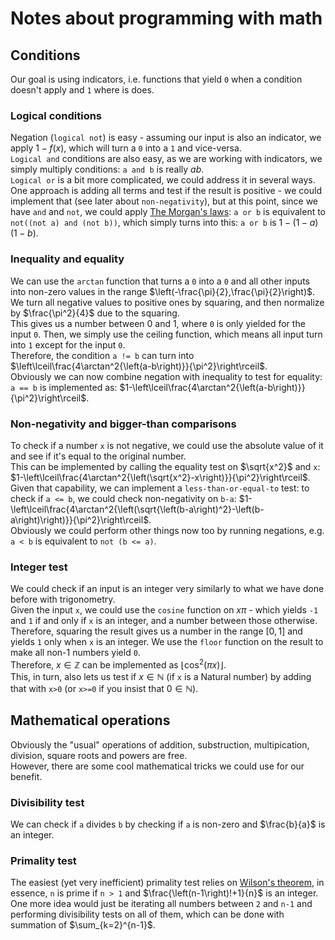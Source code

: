 # Notes about programming with math

## Conditions
Our goal is using indicators, i.e. functions that yield `0` when a condition doesn't apply and `1` where is does.  

### Logical conditions
Negation (`logical not`) is easy - assuming our input is also an indicator, we apply $1-f\left(x\right)$, which will turn a `0` into a `1` and vice-versa.  
`Logical and` conditions are also easy, as we are working with indicators, we simply multiply conditions: `a and b` is really $ab$.  
`Logical or` is a bit more complicated, we could address it in several ways. One approach is adding all terms and test if the result is positive - we could implement that (see later about `non-negativity`), but at this point, since we have `and` and `not`, we could apply [The Morgan's laws](https://en.wikipedia.org/wiki/De_Morgan's_laws): `a or b` is equivalent to `not((not a) and (not b))`, which simply turns into this: `a or b` is $1-\left(1-a\right)\left(1-b\right)$.

### Inequality and equality
We can use the `arctan` function that turns a `0` into a `0` and all other inputs into non-zero values in the range $\left(-\frac{\pi}{2},\frac{\pi}{2}\right)$.  
We turn all negative values to positive ones by squaring, and then normalize by $\frac{\pi^2}{4}$ due to the squaring.  
This gives us a number between 0 and 1, where `0` is only yielded for the input `0`. Then, we simply use the ceiling function, which means all input turn into `1` except for the input `0`.  
Therefore, the condition `a != b` can turn into $\left\lceil\frac{4\arctan^2{\left(a-b\right)}}{\pi^2}\right\rceil$.  
Obviously we can now combine negation with inequality to test for equality: `a == b` is implemented as: $1-\left\lceil\frac{4\arctan^2{\left(a-b\right)}}{\pi^2}\right\rceil$.

### Non-negativity and bigger-than comparisons
To check if a number `x` is not negative, we could use the absolute value of it and see if it's equal to the original number.  
This can be implemented by calling the equality test on $\sqrt{x^2}$ and `x`: $1-\left\lceil\frac{4\arctan^2{\left(\sqrt{x^2}-x\right)}}{\pi^2}\right\rceil$.  
Given that capability, we can implement a `less-than-or-equal-to` test: to check if `a <= b`, we could check non-negativity on `b-a`: $1-\left\lceil\frac{4\arctan^2{\left(\sqrt{\left(b-a\right)^2}-\left(b-a\right)\right)}}{\pi^2}\right\rceil$.  
Obviously we could perform other things now too by running negations, e.g. `a < b` is equivalent to `not (b <= a)`.

### Integer test
We could check if an input is an integer very similarly to what we have done before with trigonometry.  
Given the input `x`, we could use the `cosine` function on $x\pi$ - which yields `-1` and `1` if and only if `x` is an integer, and a number between those otherwise.  
Therefore, squaring the result gives us a number in the range $\left[0,1\right]$ and yields `1` only when `x` is an integer. We use the `floor` function on the result to make all non-1 numbers yield `0`.  
Therefore, $x\in\mathbb{Z}$ can be implemented as $\left\lfloor\cos^2\left(\pi x\right)\right\rfloor$.  
This, in turn, also lets us test if $x\in\mathbb{N}$ (if `x` is a Natural number) by adding that with `x>0` (or `x>=0` if you insist that $0\in\mathbb{N}$).

## Mathematical operations
Obviously the "usual" operations of addition, substruction, multipication, division, square roots and powers are free.  
However, there are some cool mathematical tricks we could use for our benefit.

### Divisibility test
We can check if `a` divides `b` by checking if `a` is non-zero and $\frac{b}{a}$ is an integer.

### Primality test
The easiest (yet very inefficient) primality test relies on [Wilson's theorem](https://en.wikipedia.org/wiki/Wilson%27s_theorem), in essence, `n` is prime if `n > 1` and $\frac{\left(n-1\right)!+1}{n}$ is an integer.  
One more idea would just be iterating all numbers between `2` and `n-1` and performing divisibility tests on all of them, which can be done with summation of $\sum_{k=2}^{n-1}$.

